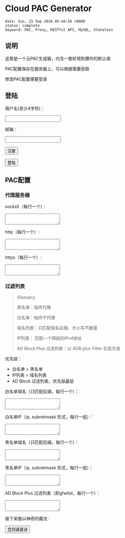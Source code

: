 # Cloud PAC Generator
```metadata
date: Sun, 25 Sep 2016 05:44:56 +0800
status: complete
keyword: PAC, Proxy, RESTful API, MySQL, Stateless
```
## 说明
这里是一个云PAC生成器，内含一套好用到爆炸的默认值

PAC配置保存在服务器上，可以根据需要获取

修改PAC配置需要登录

## 登陆
用户名(至少4字符)：

<input id="username" type="text">

邮箱：

<input id="email" type="text" >

<button onclick="create_user()">注册</button>

<button onclick="load_user_config()">登陆</button>

## PAC配置

### 代理服务器

socks5（每行一个）：

<textarea id="socks5-servers"></textarea>

http（每行一个）:

<textarea id="http-servers"></textarea>

https（每行一个）:

<textarea id="https-servers"></textarea>

### 过滤列表

> Glossary:
>
> 黑名单：始终代理
>
> 白名单：始终不代理
>
> 域名列表：只匹配域名后缀，大小写不敏感
>
> IP列表： 匹配一个网段的IPv4地址
>
> AD Block Plus 过滤列表：以 ADB plus Filter 实现为准
>

优先级：
- 白名单 > 黑名单
- IP列表 > 域名列表
- AD Block 过滤列表，优先级最低

白名单域名（只匹配后缀，每行一个）：

<textarea id="direct-host"></textarea>

白名单IP（ip, subnetmask 形式，每行一组）：

<textarea id="direct-ip"></textarea>

黑名单域名（只匹配后缀，每行一个）：

<textarea id="proxy-host"></textarea>

黑名单IP（ip, subnetmask 形式，每行一组）：

<textarea id="proxy-ip"></textarea>

AD Block Plus 过滤列表（即gfwlist，每行一个）：

<textarea id="adbp-filters"></textarea>

接下来施以神奇的魔法：

<button onclick="update_config()">念<del>咒语</del>首诗</button>

<div id="pac-container" style="display: none;">
<p>获取PAC:</p>
<p>代理设置链接：</p>
<p id="pac-link"></p>
<button onclick="save_pac()">直接下载</button>
<p>苟利国家生死以，岂因祸福避趋之</p>
<textarea id="pac-content"></textarea>
</div>













<script>
/*!
 * jQuery Cookie Plugin v1.4.1
 * https://github.com/carhartl/jquery-cookie
 *
 * Copyright 2013 Klaus Hartl
 * Released under the MIT license
 */
(function (factory) {
	if (typeof define === 'function' && define.amd) {
		// AMD
		define(['jquery'], factory);
	} else if (typeof exports === 'object') {
		// CommonJS
		factory(require('jquery'));
	} else {
		// Browser globals
		factory(jQuery);
	}
}(function ($) {

	var pluses = /\+/g;

	function encode(s) {
		return config.raw ? s : encodeURIComponent(s);
	}

	function decode(s) {
		return config.raw ? s : decodeURIComponent(s);
	}

	function stringifyCookieValue(value) {
		return encode(config.json ? JSON.stringify(value) : String(value));
	}

	function parseCookieValue(s) {
		if (s.indexOf('"') === 0) {
			// This is a quoted cookie as according to RFC2068, unescape...
			s = s.slice(1, -1).replace(/\\"/g, '"').replace(/\\\\/g, '\\');
		}

		try {
			// Replace server-side written pluses with spaces.
			// If we can't decode the cookie, ignore it, it's unusable.
			// If we can't parse the cookie, ignore it, it's unusable.
			s = decodeURIComponent(s.replace(pluses, ' '));
			return config.json ? JSON.parse(s) : s;
		} catch(e) {}
	}

	function read(s, converter) {
		var value = config.raw ? s : parseCookieValue(s);
		return $.isFunction(converter) ? converter(value) : value;
	}

	var config = $.cookie = function (key, value, options) {

		// Write

		if (value !== undefined && !$.isFunction(value)) {
			options = $.extend({}, config.defaults, options);

			if (typeof options.expires === 'number') {
				var days = options.expires, t = options.expires = new Date();
				t.setTime(+t + days * 864e+5);
			}

			return (document.cookie = [
				encode(key), '=', stringifyCookieValue(value),
				options.expires ? '; expires=' + options.expires.toUTCString() : '', // use expires attribute, max-age is not supported by IE
				options.path    ? '; path=' + options.path : '',
				options.domain  ? '; domain=' + options.domain : '',
				options.secure  ? '; secure' : ''
			].join(''));
		}

		// Read

		var result = key ? undefined : {};

		// To prevent the for loop in the first place assign an empty array
		// in case there are no cookies at all. Also prevents odd result when
		// calling $.cookie().
		var cookies = document.cookie ? document.cookie.split('; ') : [];

		for (var i = 0, l = cookies.length; i < l; i++) {
			var parts = cookies[i].split('=');
			var name = decode(parts.shift());
			var cookie = parts.join('=');

			if (key && key === name) {
				// If second argument (value) is a function it's a converter...
				result = read(cookie, value);
				break;
			}

			// Prevent storing a cookie that we couldn't decode.
			if (!key && (cookie = read(cookie)) !== undefined) {
				result[name] = cookie;
			}
		}

		return result;
	};

	config.defaults = {};

	$.removeCookie = function (key, options) {
		if ($.cookie(key) === undefined) {
			return false;
		}

		// Must not alter options, thus extending a fresh object...
		$.cookie(key, '', $.extend({}, options, { expires: -1 }));
		return !$.cookie(key);
	};
}));

</script>
<div style="display:none;">**</div>
<script>
    var id;
    var name;
    var verified = false;
    var has_load_config = false;

    var $username = $("#username");
    var $email = $("#email");
    var $socks5_servers = $("#socks5-servers");
    var $http_servers = $("#http-servers");
    var $https_servers = $("#https-servers");
    var $proxy_host = $("#proxy-host");
    var $proxy_ip = $("#proxy-ip");
    var $direct_host = $("#direct-host");
    var $direct_ip = $("#direct-ip");
    var $adbp_filters = $("#adbp-filters");
    var $pac_content = $("#pac-content");
    var $pac_container = $("#pac-container");
    var $pac_link = $("#pac-link");

    $email.val($.cookie("email"));
    $username.val($.cookie("username"));


    function sleep (time) {
      return new Promise((resolve) => setTimeout(resolve, time));
    }
    function create_user() {
        $.post({
            url: '/api/pac/users',
            data: JSON.stringify({
                email: $email.val(),
                name: $username.val()
                }),
            success: function(data) {
                if (data.code == 200) {
                    alert("验证邮件已发送\n若未收到邮件，请检查垃圾箱。")
                } else {
                    switch(data.code) {
                        case 403:
                            alert("无效输入");
                            break;
                        case 409:
                            alert("邮箱已注册");
                            break;
                        case 500:
                            alert("内部错误");
                            break;
                        default:
                            alert("" + data.code + " " + data.msg);
                            break;
                    }

                }
            }
        }).always((data) => {
            console.log("create_user@/api/pac/users");
            console.log(data);
        });
    }
    function load_user_config(success) {
        $.cookie("email", $email.val());
        $.get({
            url: '/api/pac/users',
            data: {email: $("#email").val()},
            success: function(data) {
                if (data.code != 200) {
                    switch (data.code) {
                        case 404:
                            alert("账户不存在");
                            break;
                        default:
                            alert("错误：" + data.code + "/" + data.msg);
                            break;
                    }
                    return;
                }
                id = data.result.id;
                name = data.result.name;
                verified = data.result.verified;

                $.cookie("username", name);
                $username.val(name);
                if (verified == false) {
                    alert("邮箱尚未通过验证。请查收验证邮件");
                    return;
                }

                $.get({
                    url: '/api/pac/users/' + id + '/config',
                    success: function(data) {
                        //console.log("user config: ");
                        //console.log(data);

                        $socks5_servers.val(data.result.socks5_servers.join("\n"));
                        $http_servers.val(data.result.http_servers.join("\n"));
                        $https_servers.val(data.result.https_servers.join("\n"));
                        $proxy_host.val(data.result.proxy_host.join("\n"));
                        data.result.proxy_ip.forEach(function (val, index, arr) {
                            arr[index] = val.join(", ");
                        });
                        $proxy_ip.val(data.result.proxy_ip.join("\n"));
                        $direct_host.val(data.result.direct_host.join("\n"));
                        data.result.direct_ip.forEach(function(val, index, arr) {
                            arr[index] = val.join(", ");
                        });
                        $direct_ip.val(data.result.direct_ip.join("\n"));
                        $adbp_filters.val(data.result.adbp_filters.join("\n"));

                        has_load_config = true;
                        if (success) {
                            success(true);
                        }
                    }
                });
            }
        });
    }
    function update_config(skip_load = false) {
        if (!has_load_config && !skip_load) {
            load_user_config(update_config);
        }
        if (!has_load_config && skip_load) {
            alert("加载失败");
        }

        var config = {
            socks5_servers: $socks5_servers.val(),
            socks_servers: null,
            http_servers: $http_servers.val(),
            https_servers: $https_servers.val(),
            proxy_host: $proxy_host.val(),
            proxy_ip: $proxy_ip.val(),
            direct_host: $direct_host.val(),
            direct_ip: $direct_ip.val(),
            adbp_filters: $adbp_filters.val()
        };
        var normalize = function(user_input) {
            var str = user_input.trim();
            if (str.length < 3) {
                return [];
            }
            var arr = str.split("\n");
            ret = [];
            arr.forEach(function(v, i, a) {
                v = v.trim();
                if (v.length > 2) {
                    ret.push(v);
                }
            });
            return ret;
        };

        config.socks5_servers = normalize(config.socks5_servers);
        config.http_servers = normalize(config.https_servers);
        config.https_servers = normalize(config.https_servers);
        config.proxy_host = normalize(config.proxy_host);
        config.proxy_ip = normalize(config.proxy_ip);
        config.proxy_ip.forEach(function(v, i, a) {
            var r = v.split(",");
            r.forEach(function (vv, ii, aa) { aa[ii] = vv.trim();});
            a[i] = r;
        });
        config.direct_host = normalize(config.direct_host);
        config.direct_ip = normalize(config.direct_ip);
        config.direct_ip.forEach(function(v, i, a) {
            var r = v.split(",");
            r.forEach(function (vv, ii, aa) { aa[ii] = vv.trim();});
            a[i] = r;
        });
        config.adbp_filters = normalize(config.adbp_filters);

        config.socks_servers = config.socks5_servers;

        $.post({
            url: '/api/pac/users/' + id + '/config',
            data: JSON.stringify(config),
            success: function(data) {
                get_pac();
            }
        });
    }
    function get_pac() {
        $.get({
            url: '/api/pac/users/' + id + '/content',
            success: function(data) {
                $pac_content.val(data.result);
                $pac_link.html(window.location.origin + '/api/pac/users/' + id + '/content/raw');
                $pac_container.show();
            }
        });
    }
    function save_pac() {
        //var pac_blob = new Blob([$pac_content.val()], {type: "text/plain;charset=utf-8"});
        //saveAs(pac_blob, name.replace(/[\s\\\*.:"/\]\[;|=,<>\0]/, "-") + ".pac");
        var link = window.location.origin + '/api/pac/users/' + id + '/content/raw';
        var win = window.open(link, '_blank'); //_
        win.focus();
    }

</script>
